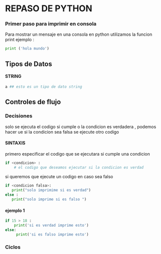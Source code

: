 # REPASO  DE PYTHON
### Primer paso para imprimir en consola
Para mostrar un mensaje en una consola en python utilizamos la funcion print ejemplo :
```python 
print ('hola mundo')
 ```
## Tipos de Datos
#### STRING

```python 
a ## esto es un tipo de dato string
 ```
 ## Controles de flujo 
 ### Decisiones  
solo se ejecuta el codigo si cumple o la condicion es verdadera , podemos hacer ue si la condicion sea falsa se ejecute otro codigo 
#### SINTAXIS 
primero especificar el codigo que se ejecutara si cumple una condicion
```python 
if <condicion> :
    # el codigo que deseamos ejecutar si la condicion es verdad
 ```
 si queremos que ejecute un codigo en caso sea falso
 ```python 
 if <condicion falsa>:
    print("solo imprimime si es verdad")
else :
    print("solo imprime si es falso ")
 ```
#### ejemplo 1
```python
if 15 > 18 :
    print('si es verdad imprime esto')
else:
     print('si es falso imprime esto')
```


 ### Ciclos